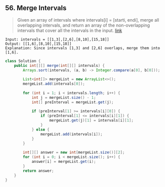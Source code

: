 ## 56. Merge Intervals
> Given an array of intervals where intervals[i] = [starti, endi], merge all overlapping intervals, and return an array of the non-overlapping intervals that cover all the intervals in the input. [link](https://leetcode.com/problems/merge-intervals/)
```
Input: intervals = [[1,3],[2,6],[8,10],[15,18]]
Output: [[1,6],[8,10],[15,18]]
Explanation: Since intervals [1,3] and [2,6] overlaps, merge them into [1,6].
```
```java
class Solution {
    public int[][] merge(int[][] intervals) {
        Arrays.sort(intervals, (a, b) -> Integer.compare(a[0], b[0]));
        
        List<int[]> mergeList = new ArrayList<>();
        mergeList.add(intervals[0]);
        
        for (int i = 1; i < intervals.length; i++) {
            int j = mergeList.size() - 1;
            int[] preInterval = mergeList.get(j);
            
            if (preInterval[1] >= intervals[i][0]) {
                if (preInterval[1] <= intervals[i][1]) {
                    mergeList.get(j)[1] = intervals[i][1];
                }
            } else {
                mergeList.add(intervals[i]);
            }
        }
        
        int[][] answer = new int[mergeList.size()][2];
        for (int i = 0; i < mergeList.size(); i++) {
            answer[i] = mergeList.get(i);
        }
        return answer;
    }
}
```